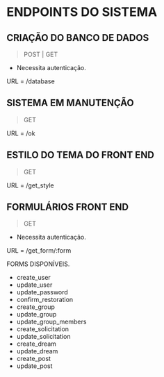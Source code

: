 # ENDPOINTS DO SISTEMA

## CRIAÇÃO DO BANCO DE DADOS
> POST | GET
- Necessita autenticação.

URL = /database

## SISTEMA EM MANUTENÇÃO
> GET

URL = /ok

## ESTILO DO TEMA DO FRONT END
> GET

URL = /get_style

## FORMULÁRIOS FRONT END
> GET
- Necessita autenticação.

URL = /get_form/:form

FORMS DISPONÍVEIS.
- create_user
- update_user
- update_password
- confirm_restoration
- create_group
- update_group
- update_group_members
- create_solicitation
- update_solicitation
- create_dream
- update_dream
- create_post
- update_post